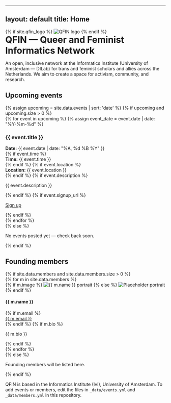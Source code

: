 
---
layout: default
title: Home
---

<link rel="stylesheet" href="{{ '/assets/css/custom.css' | relative_url }}">

<div class="qfin-hero">
  {% if site.qfin_logo %}
    <img src="{{ site.qfin_logo | relative_url }}" alt="QFIN logo">
  {% endif %}
  <div>
    <h1 style="margin:0;">QFIN — Queer and Feminist Informatics Network</h1>
    <p class="qfin-tagline">An open, inclusive network at the Informatics Institute (University of Amsterdam — DILab) for trans and feminist scholars and allies across the Netherlands. We aim to create a space for activism, community, and research.</p>
  </div>
</div>

<div class="qfin-section">
  <h2>Upcoming events</h2>
  {% assign upcoming = site.data.events | sort: 'date' %}
  {% if upcoming and upcoming.size > 0 %}
    <div class="qfin-grid">
      {% for event in upcoming %}
        {% assign event_date = event.date | date: "%Y-%m-%d" %}
        <div class="qfin-card">
          <h3>{{ event.title }}</h3>
          <div class="qfin-meta"><strong>Date:</strong> {{ event.date | date: "%A, %d %B %Y" }}</div>
          {% if event.time %}<div class="qfin-meta"><strong>Time:</strong> {{ event.time }}</div>{% endif %}
          {% if event.location %}<div class="qfin-meta"><strong>Location:</strong> {{ event.location }}</div>{% endif %}
          {% if event.description %}<p class="qfin-desc">{{ event.description }}</p>{% endif %}
          {% if event.signup_url %}
            <p><a class="qfin-btn" href="{{ event.signup_url }}" target="_blank" rel="noopener">Sign up</a></p>
          {% endif %}
        </div>
      {% endfor %}
    </div>
  {% else %}
    <p class="qfin-muted">No events posted yet — check back soon.</p>
  {% endif %}
</div>

<div class="qfin-section">
  <h2>Founding members</h2>
  {% if site.data.members and site.data.members.size > 0 %}
    <div class="qfin-grid">
      {% for m in site.data.members %}
        <div class="qfin-card qfin-member">
          {% if m.image %}
            <img src="{{ m.image | relative_url }}" alt="{{ m.name }} portrait">
          {% else %}
            <img src="https://via.placeholder.com/72" alt="Placeholder portrait">
          {% endif %}
          <div>
            <h4>{{ m.name }}</h4>
            {% if m.email %}<div class="qfin-meta"><a href="mailto:{{ m.email }}">{{ m.email }}</a></div>{% endif %}
            {% if m.bio %}<p class="qfin-desc">{{ m.bio }}</p>{% endif %}
          </div>
        </div>
      {% endfor %}
    </div>
  {% else %}
    <p class="qfin-muted">Founding members will be listed here.</p>
  {% endif %}
</div>

<p class="footer-note">QFIN is based in the Informatics Institute (IvI), University of Amsterdam. To add events or members, edit the files in <code>_data/events.yml</code> and <code>_data/members.yml</code> in this repository.</p>
